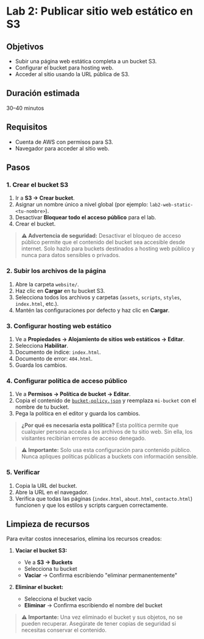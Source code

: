 # Lab 2: Publicar sitio web estático en S3

## Objetivos
- Subir una página web estática completa a un bucket S3.
- Configurar el bucket para hosting web.
- Acceder al sitio usando la URL pública de S3.

## Duración estimada
30–40 minutos

## Requisitos
- Cuenta de AWS con permisos para S3.
- Navegador para acceder al sitio web.

## Pasos

### 1. Crear el bucket S3
1. Ir a **S3 → Crear bucket**.
2. Asignar un nombre único a nivel global (por ejemplo: `lab2-web-static-<tu-nombre>`).
3. Desactivar **Bloquear todo el acceso público** para el lab.
4. Crear el bucket.

> **⚠️ Advertencia de seguridad:** Desactivar el bloqueo de acceso público permite que el contenido del bucket sea accesible desde internet. Solo hazlo para buckets destinados a hosting web público y nunca para datos sensibles o privados.

### 2. Subir los archivos de la página
1. Abre la carpeta `website/`.
2. Haz clic en **Cargar** en tu bucket S3.
3. Selecciona todos los archivos y carpetas (`assets`, `scripts`, `styles`, `index.html`, etc.).
4. Mantén las configuraciones por defecto y haz clic en **Cargar**.

### 3. Configurar hosting web estático
1. Ve a **Propiedades → Alojamiento de sitios web estáticos → Editar**.
2. Selecciona **Habilitar**.
3. Documento de índice: `index.html`.
4. Documento de error: `404.html`.
5. Guarda los cambios.

### 4. Configurar política de acceso público
1. Ve a **Permisos → Política de bucket → Editar**.
2. Copia el contenido de [`bucket-policy.json`](bucket-policy.json) y reemplaza `mi-bucket` con el nombre de tu bucket.
3. Pega la política en el editor y guarda los cambios.

> **¿Por qué es necesaria esta política?** Esta política permite que cualquier persona acceda a los archivos de tu sitio web. Sin ella, los visitantes recibirían errores de acceso denegado.

> **⚠️ Importante:** Solo usa esta configuración para contenido público. Nunca apliques políticas públicas a buckets con información sensible.

### 5. Verificar
1. Copia la URL del bucket.
2. Abre la URL en el navegador.
3. Verifica que todas las páginas (`index.html`, `about.html`, `contacto.html`) funcionen y que los estilos y scripts carguen correctamente.

## Limpieza de recursos

Para evitar costos innecesarios, elimina los recursos creados:

1. **Vaciar el bucket S3:**
   - Ve a **S3 → Buckets**
   - Selecciona tu bucket
   - **Vaciar** → Confirma escribiendo "eliminar permanentemente"

2. **Eliminar el bucket:**
   - Selecciona el bucket vacío
   - **Eliminar** → Confirma escribiendo el nombre del bucket

> **⚠️ Importante:** Una vez eliminado el bucket y sus objetos, no se pueden recuperar. Asegúrate de tener copias de seguridad si necesitas conservar el contenido.